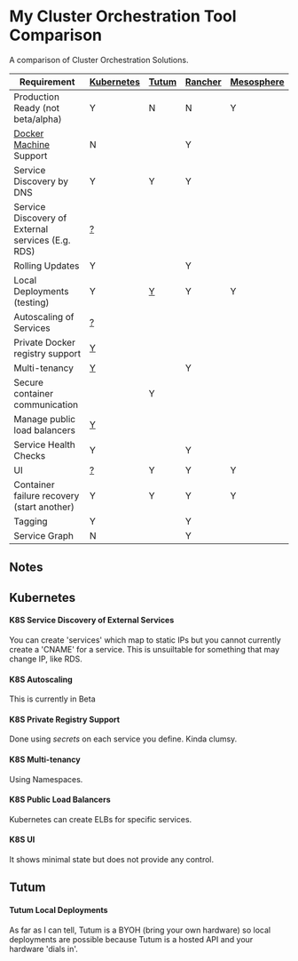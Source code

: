 # My Cluster Orchestration Tool Comparison
A comparison of Cluster Orchestration Solutions.

| Requirement | [Kubernetes](http://kubernetes.io) | [Tutum](https://www.tutum.co) | [Rancher](http://rancher.com) | [Mesosphere](https://mesosphere.com) |
| --------------- | --- | --- | --- | --- |
| Production Ready (not beta/alpha) | Y | N | N | Y |
| [Docker Machine](https://docs.docker.com/machine/) Support | N | | Y | |
| Service Discovery by DNS | Y | Y | Y | |
| Service Discovery of External services (E.g. RDS) | [?](#k8s-service-discovery-of-external-services) | | | |
| Rolling Updates | Y | | Y | |
| Local Deployments (testing) | Y | [Y](#tutum-local-deployments) | Y | Y |
| Autoscaling of Services | [?](#k8s-autoscaling) | | | |
| Private Docker registry support | [Y](#k8s-private-registry-support) | | | |
| Multi-tenancy | [Y](#k8s-multi-tenancy) | | Y | |
| Secure container communication | | Y | | |
| Manage public load balancers | [Y](#k8s-public-load-balancers) | | | |
| Service Health Checks | Y | | Y | |
| UI | [?](#k8s-ui) | Y | Y | Y |
| Container failure recovery (start another) | Y | Y | Y | Y |
| Tagging | Y | | Y | |
| Service Graph | N | | Y | |

## Notes
## Kubernetes
#### K8S Service Discovery of External Services
You can create 'services' which map to static IPs but you cannot currently create a 'CNAME' for a service. This is unsuiltable for something that may change IP, like RDS.
#### K8S Autoscaling
This is currently in Beta
#### K8S Private Registry Support
Done using *secrets* on each service you define. Kinda clumsy.
#### K8S Multi-tenancy
Using Namespaces.
#### K8S Public Load Balancers
Kubernetes can create ELBs for specific services.
#### K8S UI
It shows minimal state but does not provide any control.

## Tutum
#### Tutum Local Deployments
As far as I can tell, Tutum is a BYOH (bring your own hardware) so local deployments are possible because Tutum is a hosted API and your hardware 'dials in'.
